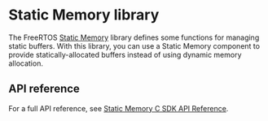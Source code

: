 # Static Memory library<a name="lib-static"></a>

The FreeRTOS [Static Memory](https://docs.aws.amazon.com/freertos/latest/lib-ref/c-sdk/static_memory/index.html) library defines some functions for managing static buffers\. With this library, you can use a Static Memory component to provide statically\-allocated buffers instead of using dynamic memory allocation\.

## API reference<a name="freertos-static-api"></a>

For a full API reference, see [Static Memory C SDK API Reference](https://docs.aws.amazon.com/freertos/latest/lib-ref/c-sdk/static_memory/index.html)\.